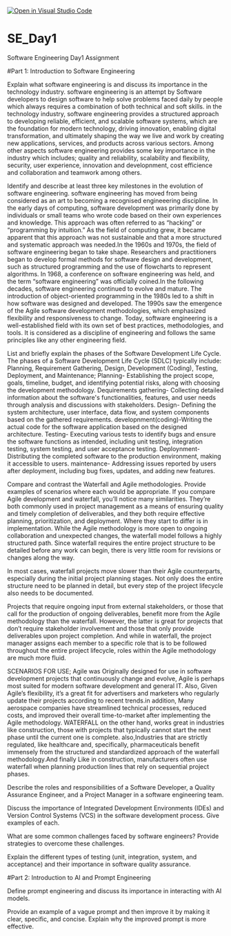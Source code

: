 [![Open in Visual Studio Code](https://classroom.github.com/assets/open-in-vscode-2e0aaae1b6195c2367325f4f02e2d04e9abb55f0b24a779b69b11b9e10269abc.svg)](https://classroom.github.com/online_ide?assignment_repo_id=18364363&assignment_repo_type=AssignmentRepo)
# SE_Day1
Software Engineering Day1 Assignment

#Part 1: Introduction to Software Engineering

Explain what software engineering is and discuss its importance in the technology industry.
software engineering is an attempt by Software developers to design software to help solve problems faced daily by people which always requires a combination of both technical and soft skills. in the technology industry, software engineering provides a structured approach to developing reliable, efficient, and scalable software systems, which are the foundation for modern technology, driving innovation, enabling digital transformation, and ultimately shaping the way we live and work by creating new applications, services, and products across various sectors. Among other aspects software engineering provides some key importance in the industry which includes; quality and reliability, scalability and flexibility, security, user experience, innovation and developnment, cost efficience and collaboration and teamwork among others.


Identify and describe at least three key milestones in the evolution of software engineering.
software engineering has moved from being considered as an art to becoming a recognised engineeering discipline. In the early days of computing, software development was primarily done by individuals or small teams who wrote code based on their own experiences and knowledge. This approach was often referred to as “hacking” or “programming by intuition.” As the field of computing grew, it became apparent that this approach was not sustainable and that a more structured and systematic approach was needed.In the 1960s and 1970s, the field of software engineering began to take shape. Researchers and practitioners began to develop formal methods for software design and development, such as structured programming and the use of flowcharts to represent algorithms. In 1968, a conference on software engineering was held, and the term “software engineering” was officially coined.In the following decades, software engineering continued to evolve and mature. The introduction of object-oriented programming in the 1980s led to a shift in how software was designed and developed. The 1990s saw the emergence of the Agile software development methodologies, which emphasized flexibility and responsiveness to change. Today, software engineering is a well-established field with its own set of best practices, methodologies, and tools. It is considered as a discipline of engineering and follows the same principles like any other engineering field.



List and briefly explain the phases of the Software Development Life Cycle.
The phases of a Software Development Life Cycle (SDLC) typically include: Planning, Requirement Gathering, Design, Development (Coding), Testing, Deployment, and Maintenance;
Planning- Establishing the project scope, goals, timeline, budget, and identifying potential risks, along with choosing the development methodology. 
Dequirements gathering- Collecting detailed information about the software's functionalities, features, and user needs through analysis and discussions with stakeholders. 
Design- Defining the system architecture, user interface, data flow, and system components based on the gathered requirements. 
developnment(coding)-Writing the actual code for the software application based on the designed architecture. 
Testing- Executing various tests to identify bugs and ensure the software functions as intended, including unit testing, integration testing, system testing, and user acceptance testing. 
Deploynment- Distributing the completed software to the production environment, making it accessible to users. 
maintenance- Addressing issues reported by users after deployment, including bug fixes, updates, and adding new features. 



Compare and contrast the Waterfall and Agile methodologies. Provide examples of scenarios where each would be appropriate.
If you compare Agile development and waterfall, you’ll notice many similarities. They’re both commonly used in project management as a means of ensuring quality and timely completion of deliverables, and they both require effective planning, prioritization, and deployment. Where they start to differ is in implementation.
While the Agile methodology is more open to ongoing collaboration and unexpected changes, the waterfall model follows a highly structured path. Since waterfall requires the entire project structure to be detailed before any work can begin, there is very little room for revisions or changes along the way.

In most cases, waterfall projects move slower than their Agile counterparts, especially during the initial project planning stages. Not only does the entire structure need to be planned in detail, but every step of the project lifecycle also needs to be documented.

Projects that require ongoing input from external stakeholders, or those that call for the production of ongoing deliverables, benefit more from the Agile methodology than the waterfall. However, the latter is great for projects that don’t require stakeholder involvement and those that only provide deliverables upon project completion.
And while in waterfall, the project manager assigns each member to a specific role that is to be followed throughout the entire project lifecycle, roles within the Agile methodology are much more fluid.

SCENARIOS FOR USE;
Agile was Originally designed for use in software development projects that continuously change and evolve, Agile is perhaps most suited for modern software development and general IT. Also, Given Agile’s flexibility, it’s a great fit for advertisers and marketers who regularly update their projects according to recent trends.in addition, Many aerospace companies have streamlined technical processes, reduced costs, and improved their overall time-to-market after implementing the Agile methodology.
WATERFALL on the other hand, works great in industries like construction, those with projects that typically cannot start the next phase until the current one is complete. also,Industries that are strictly regulated, like healthcare and, specifically, pharmaceuticals benefit immensely from the structured and standardized approach of the waterfall methodology.And finally Like in construction, manufacturers often use waterfall when planning production lines that rely on sequential project phases.


Describe the roles and responsibilities of a Software Developer, a Quality Assurance Engineer, and a Project Manager in a software engineering team.


Discuss the importance of Integrated Development Environments (IDEs) and Version Control Systems (VCS) in the software development process. Give examples of each.


What are some common challenges faced by software engineers? Provide strategies to overcome these challenges.


Explain the different types of testing (unit, integration, system, and acceptance) and their importance in software quality assurance.


#Part 2: Introduction to AI and Prompt Engineering


Define prompt engineering and discuss its importance in interacting with AI models.


Provide an example of a vague prompt and then improve it by making it clear, specific, and concise. Explain why the improved prompt is more effective.
